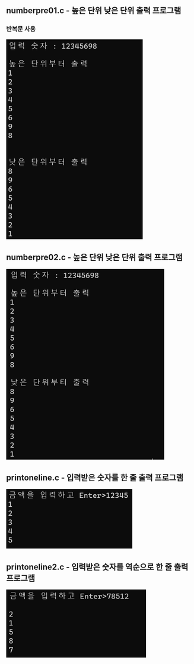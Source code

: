 ## numberpre01.c - 높은 단위 낮은 단위 출력 프로그램
### 반복문 사용

![이미지](./img/1.png)

## numberpre02.c - 높은 단위 낮은 단위 출력 프로그램

![이미지](./img/4.png)

## printoneline.c - 입력받은 숫자를 한 줄 출력 프로그램

![이미지](./img/2.png)

## printoneline2.c - 입력받은 숫자를 역순으로 한 줄 출력 프로그램

![이미지](./img/3.png)

